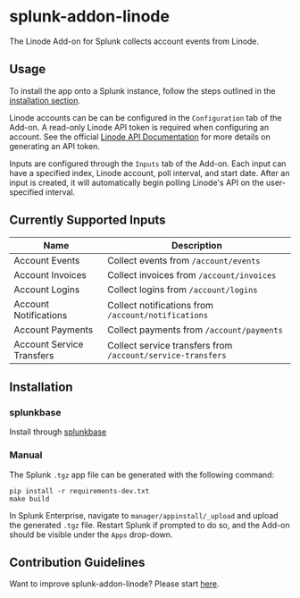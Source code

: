 # splunk-addon-linode

The Linode Add-on for Splunk collects account events from Linode. 

## Usage

To install the app onto a Splunk instance, follow the steps outlined in the [installation section](#installation).

Linode accounts can be can be configured in the `Configuration` tab of the Add-on. A read-only Linode API token is required when configuring an account. See the official [Linode API Documentation](https://www.linode.com/docs/guides/getting-started-with-the-linode-api/#get-an-access-token) for more details on generating an API token.

Inputs are configured through the `Inputs` tab of the Add-on. Each input can have a specified index, Linode account, poll interval, and start date.  After an input is created, it will automatically begin polling Linode's API on the user-specified interval.

## Currently Supported Inputs

Name | Description
--- | ---
Account Events|Collect events from `/account/events`
Account Invoices|Collect invoices from `/account/invoices`
Account Logins|Collect logins from `/account/logins`
Account Notifications|Collect notifications from `/account/notifications`
Account Payments|Collect payments from `/account/payments`
Account Service Transfers|Collect service transfers from `/account/service-transfers`

## Installation

### splunkbase

Install through [splunkbase](https://splunkbase.splunk.com/app/5707/#/details)

### Manual

The Splunk `.tgz` app file can be generated with the following command:

```shell
pip install -r requirements-dev.txt
make build
```

In Splunk Enterprise, navigate to `manager/appinstall/_upload` and upload the generated `.tgz` file. Restart Splunk if prompted to do so, and the Add-on should be visible under the `Apps` drop-down.

## Contribution Guidelines

Want to improve splunk-addon-linode? Please start [here](CONTRIBUTING.md).
